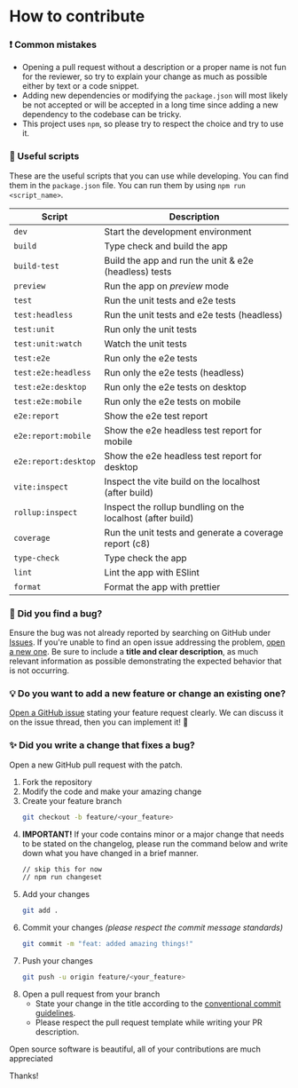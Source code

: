 # How to contribute

### ❗ **Common mistakes**

- Opening a pull request without a description or a proper name is not fun for the reviewer, so try to explain your change as much as possible either by text or a code snippet.
- Adding new dependencies or modifying the `package.json` will most likely be not accepted or will be accepted in a long time since adding a new dependency to the codebase can be tricky.
- This project uses `npm`, so please try to respect the choice and try to use it.

### 📝 Useful scripts

These are the useful scripts that you can use while developing. You can find them in the `package.json` file. You can run them by using `npm run <script_name>`.

| Script               | Description                                                |
| -------------------- | ---------------------------------------------------------- |
| `dev`                | Start the development environment                          |
| `build`              | Type check and build the app                               |
| `build-test`         | Build the app and run the unit & e2e (headless) tests      |
| `preview`            | Run the app on _preview_ mode                              |
| `test`               | Run the unit tests and e2e tests                           |
| `test:headless`      | Run the unit tests and e2e tests (headless)                |
| `test:unit`          | Run only the unit tests                                    |
| `test:unit:watch`    | Watch the unit tests                                       |
| `test:e2e`           | Run only the e2e tests                                     |
| `test:e2e:headless`  | Run only the e2e tests (headless)                          |
| `test:e2e:desktop`   | Run only the e2e tests on desktop                          |
| `test:e2e:mobile`    | Run only the e2e tests on mobile                           |
| `e2e:report`         | Show the e2e test report                                   |
| `e2e:report:mobile`  | Show the e2e headless test report for mobile               |
| `e2e:report:desktop` | Show the e2e headless test report for desktop              |
| `vite:inspect`       | Inspect the vite build on the localhost (after build)      |
| `rollup:inspect`     | Inspect the rollup bundling on the localhost (after build) |
| `coverage`           | Run the unit tests and generate a coverage report (c8)     |
| `type-check`         | Type check the app                                         |
| `lint`               | Lint the app with ESlint                                   |
| `format`             | Format the app with prettier                               |

[//]: # 'When pushing your changes, always include a **changeset** file. You can do this by running the `changeset` script. It will ask you a few questions and then create a file for you. You can read more about it [here](https://github.com/changesets/changesets/blob/main/docs/adding-a-changeset.md).'

### 🐛 **Did you find a bug?**

Ensure the bug was not already reported by searching on GitHub under [Issues](https://github.com/kaandesu/vite-vue-ultimate-starter/issues). If you're unable to find an open issue addressing the problem, [open a new one](https://github.com/kaandesu/vite-vue-ultimate-starter/issues/new). Be sure to include a **title and clear description**, as much relevant information as possible demonstrating the expected behavior that is not occurring.

### 💡 **Do you want to add a new feature or change an existing one?**

[Open a GitHub issue](https://github.com/kaandesu/vite-vue-ultimate-starter/issues/new) stating your feature request clearly. We can discuss it on the issue thread, then you can implement it! 🎉

### ✨ **Did you write a change that fixes a bug?**

Open a new GitHub pull request with the patch.

1. Fork the repository
2. Modify the code and make your amazing change
3. Create your feature branch
   ```sh
   git checkout -b feature/<your_feature>
   ```
4. **IMPORTANT!** If your code contains minor or a major change that needs to be stated on the changelog, please run the command below and write down what you have changed in a brief manner.
   ```sh
   // skip this for now
   // npm run changeset
   ```
5. Add your changes
   ```sh
   git add .
   ```
6. Commit your changes _(please respect the commit message standards)_
   ```sh
   git commit -m "feat: added amazing things!"
   ```
7. Push your changes
   ```sh
   git push -u origin feature/<your_feature>
   ```
8. Open a pull request from your branch
   - State your change in the title according to the [conventional commit guidelines](https://www.conventionalcommits.org/en/v1.0.0/).
   - Please respect the pull request template while writing your PR description.

Open source software is beautiful, all of your contributions are much appreciated

Thanks!
